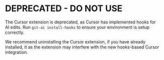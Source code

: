 # DEPRECATED - DO NOT USE

The Cursor extension is deprecated, as Cursor has implemented hooks for AI edits. Run `git-ai install-hooks` to ensure your environment is setup correctly.

We recommend uninstalling the Cursor extension, if you have already installed, it as the extension may interfere with the new hooks-based Cursor integration.
